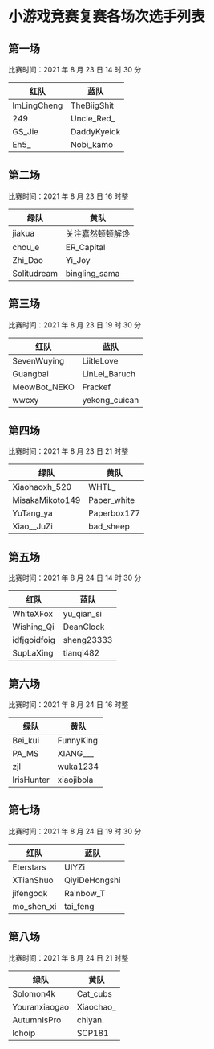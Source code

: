 # 小游戏竞赛复赛各场次选手列表

## 第一场

比赛时间：2021 年 8 月 23 日 14 时 30 分

| 红队        | 蓝队        |
| ----------- | ----------- |
| ImLingCheng | TheBiigShit |
| 249         | Uncle_Red_  |
| GS_Jie      | DaddyKyeick |
| Eh5_        | Nobi_kamo   |



## 第二场

比赛时间：2021 年 8 月 23 日 16 时整

| 绿队        | 黄队             |
| ----------- | ---------------- |
| jiakua      | 关注嘉然顿顿解馋 |
| chou_e      | ER_Capital       |
| Zhi_Dao     | Yi_Joy           |
| Solitudream | bingling_sama    |

## 第三场

比赛时间：2021 年 8 月 23 日 19 时 30 分

| 红队         | 蓝队          |
| ------------ | ------------- |
| SevenWuying  | LiitleLove    |
| Guangbai     | LinLei_Baruch |
| MeowBot_NEKO | Frackef       |
| wwcxy        | yekong_cuican |

## 第四场

比赛时间：2021 年 8 月 23 日 21 时整

| 绿队            | 黄队        |
| --------------- | ----------- |
| Xiaohaoxh_520   | WHTL_       |
| MisakaMikoto149 | Paper_white |
| YuTang_ya       | Paperbox177 |
| Xiao__JuZi      | bad_sheep   |

## 第五场

比赛时间：2021 年 8 月 24 日 14 时 30 分

| 红队         | 蓝队       |
| ------------ | ---------- |
| WhiteXFox    | yu_qian_si |
| Wishing_Qi   | DeanClock  |
| idfjgoidfoig | sheng23333 |
| SupLaXing    | tianqi482  |

## 第六场

比赛时间：2021 年 8 月 24 日 16 时整

| 绿队       | 黄队       |
| ---------- | ---------- |
| Bei_kui    | FunnyKing  |
| PA_MS      | XIANG___   |
| zjl        | wuka1234   |
| IrisHunter | xiaojibola |

## 第七场

比赛时间：2021 年 8 月 24 日 19 时 30 分

| 红队       | 蓝队          |
| ---------- | ------------- |
| Eterstars  | UIYZi         |
| XTianShuo  | QiyiDeHongshi |
| jifengoqk  | Rainbow_T     |
| mo_shen_xi | tai_feng      |

## 第八场

比赛时间：2021 年 8 月 24 日 21 时整

| 绿队          | 黄队      |
| ------------- | --------- |
| Solomon4k     | Cat_cubs  |
| Youranxiaogao | Xiaochao_ |
| AutumnIsPro   | chiyan.   |
| lchoip        | SCP181    |

